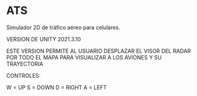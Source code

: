 # ATS

Simulador 2D de tráfico aéreo para celulares.

VERSION DE UNITY 2021.3.10

ESTE VERSION PERMITE AL USUARIO DESPLAZAR EL VISOR DEL RADAR POR TODO EL MAPA PARA VISUALIZAR A LOS AVIONES Y SU TRAYECTORIA

CONTROLES:

W = UP
S = DOWN
D = RIGHT
A = LEFT
